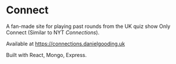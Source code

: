 # Connect
A fan-made site for playing past rounds from the UK quiz show Only Connect (Similar to NYT *Connections*).

Available at https://connections.danielgooding.uk

Built with React, Mongo, Express.
